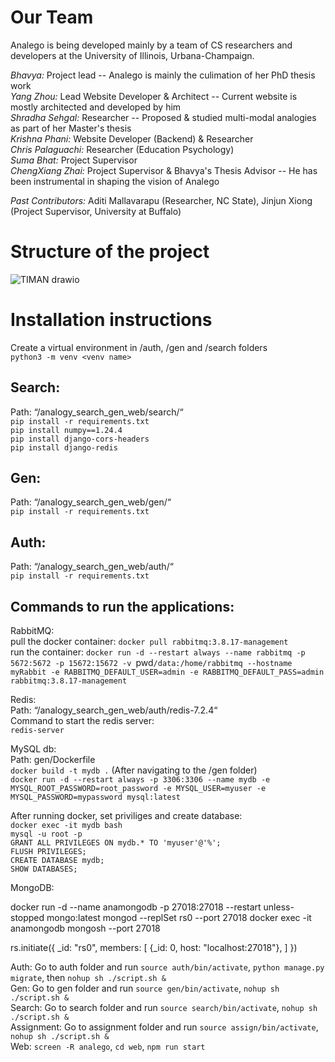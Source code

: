 # Our Team

Analego is being developed mainly by a team of CS researchers and developers at the University of Illinois, Urbana-Champaign.

*Bhavya:* Project lead -- Analego is mainly the culimation of her PhD thesis work   
*Yang Zhou:* Lead Website Developer & Architect -- Current website is mostly architected and developed by him  
*Shradha Sehgal:* Researcher -- Proposed & studied multi-modal analogies as part of her Master's thesis    
*Krishna Phani:* Website Developer (Backend) & Researcher   
*Chris Palaguachi:* Researcher (Education Psychology)  
*Suma Bhat:* Project Supervisor  
*ChengXiang Zhai:* Project Supervisor & Bhavya's Thesis Advisor -- He has been instrumental in shaping the vision of Analego 

*Past Contributors:* Aditi Mallavarapu (Researcher, NC State), Jinjun Xiong (Project Supervisor, University at Buffalo)  
# Structure of the project
![TIMAN drawio](https://github.com/user-attachments/assets/e06983cc-6f5e-4f76-8a7e-13d2248bc45e)

# Installation instructions
Create a virtual environment in /auth, /gen and /search folders  
`python3 -m venv <venv name>`  
## Search:  
Path: “/analogy_search_gen_web/search/“  
`pip install -r requirements.txt`  
`pip install numpy==1.24.4`  
`pip install django-cors-headers`  
`pip install django-redis`  
## Gen:  
Path: “/analogy_search_gen_web/gen/“  
`pip install -r requirements.txt`  
## Auth:  
Path: “/analogy_search_gen_web/auth/“  
`pip install -r requirements.txt`  
## Commands to run the applications:  
RabbitMQ:  
pull the docker container: `docker pull rabbitmq:3.8.17-management`  
run the container: `docker run -d --restart always --name rabbitmq -p 5672:5672 -p 15672:15672 -v `pwd`/data:/home/rabbitmq --hostname myRabbit -e RABBITMQ_DEFAULT_USER=admin -e RABBITMQ_DEFAULT_PASS=admin rabbitmq:3.8.17-management`  

Redis:  
  Path: “/analogy_search_gen_web/auth/redis-7.2.4“  
  Command to start the redis server:  
  `redis-server`  
    
MySQL db:  
  Path: gen/Dockerfile  
  `docker build -t mydb .` (After navigating to the /gen folder)  
  `docker run -d --restart always -p 3306:3306 --name mydb -e MYSQL_ROOT_PASSWORD=root_password -e MYSQL_USER=myuser -e MYSQL_PASSWORD=mypassword mysql:latest`  
    
  After running docker, set priviliges and create database:  
    `docker exec -it mydb bash`  
    `mysql -u root -p`  
      `GRANT ALL PRIVILEGES ON mydb.* TO 'myuser'@'%';`  
      `FLUSH PRIVILEGES;`  
      `CREATE DATABASE mydb;`  
      `SHOW DATABASES;`  

MongoDB:

docker run -d   --name anamongodb -p 27018:27018   --restart unless-stopped mongo:latest mongod  --replSet rs0 --port 27018
docker exec -it anamongodb mongosh --port 27018

rs.initiate({
 _id: "rs0",
 members: [
   {_id: 0, host: "localhost:27018"},
 ]
})

Auth: Go to auth folder and run `source auth/bin/activate`, `python manage.py migrate`, then `nohup sh ./script.sh &`  
Gen: Go to gen folder and run `source gen/bin/activate`, `nohup sh ./script.sh &`   
Search: Go to search folder and run `source search/bin/activate`, `nohup sh ./script.sh &`    
Assignment: Go to assignment folder and run `source assign/bin/activate`, `nohup sh ./script.sh &`   
Web:
`screen -R analego`,
`cd web`,
`npm run start`
